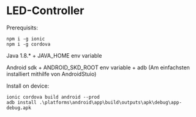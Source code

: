 # LED-Controller
Prerequisits:
```
npm i -g ionic
npm i -g cordova
```

Java 1.8.* + JAVA_HOME env variable

Android sdk + ANDROID_SKD_ROOT env variable + adb (Am einfachsten installiert mithilfe von AndroidStuio)

Install on device:
```
ionic cordova build android --prod
adb install .\platforms\android\app\build\outputs\apk\debug\app-debug.apk
```

